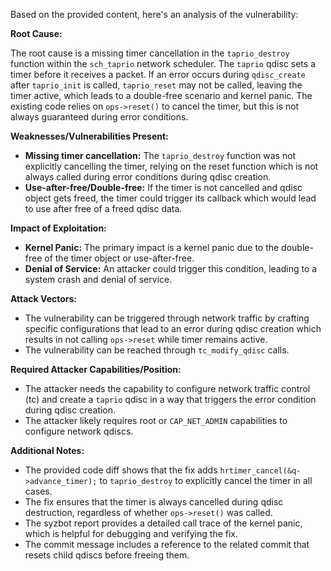 Based on the provided content, here's an analysis of the vulnerability:

**Root Cause:**

The root cause is a missing timer cancellation in the `taprio_destroy` function within the `sch_taprio` network scheduler. The `taprio` qdisc sets a timer before it receives a packet. If an error occurs during `qdisc_create` after `taprio_init` is called, `taprio_reset` may not be called, leaving the timer active, which leads to a double-free scenario and kernel panic. The existing code relies on `ops->reset()` to cancel the timer, but this is not always guaranteed during error conditions.

**Weaknesses/Vulnerabilities Present:**

*   **Missing timer cancellation:** The `taprio_destroy` function was not explicitly cancelling the timer, relying on the reset function which is not always called during error conditions during qdisc creation.
*   **Use-after-free/Double-free:** If the timer is not cancelled and qdisc object gets freed, the timer could trigger its callback which would lead to use after free of a freed qdisc data.

**Impact of Exploitation:**

*   **Kernel Panic:** The primary impact is a kernel panic due to the double-free of the timer object or use-after-free.
*   **Denial of Service:** An attacker could trigger this condition, leading to a system crash and denial of service.

**Attack Vectors:**

*   The vulnerability can be triggered through network traffic by crafting specific configurations that lead to an error during qdisc creation which results in not calling `ops->reset` while timer remains active.
*   The vulnerability can be reached through `tc_modify_qdisc` calls.

**Required Attacker Capabilities/Position:**

*   The attacker needs the capability to configure network traffic control (tc) and create a `taprio` qdisc in a way that triggers the error condition during qdisc creation.
*   The attacker likely requires root or `CAP_NET_ADMIN` capabilities to configure network qdiscs.

**Additional Notes:**

*   The provided code diff shows that the fix adds `hrtimer_cancel(&q->advance_timer);` to `taprio_destroy` to explicitly cancel the timer in all cases.
*   The fix ensures that the timer is always cancelled during qdisc destruction, regardless of whether `ops->reset()` was called.
*   The syzbot report provides a detailed call trace of the kernel panic, which is helpful for debugging and verifying the fix.
*   The commit message includes a reference to the related commit that resets child qdiscs before freeing them.